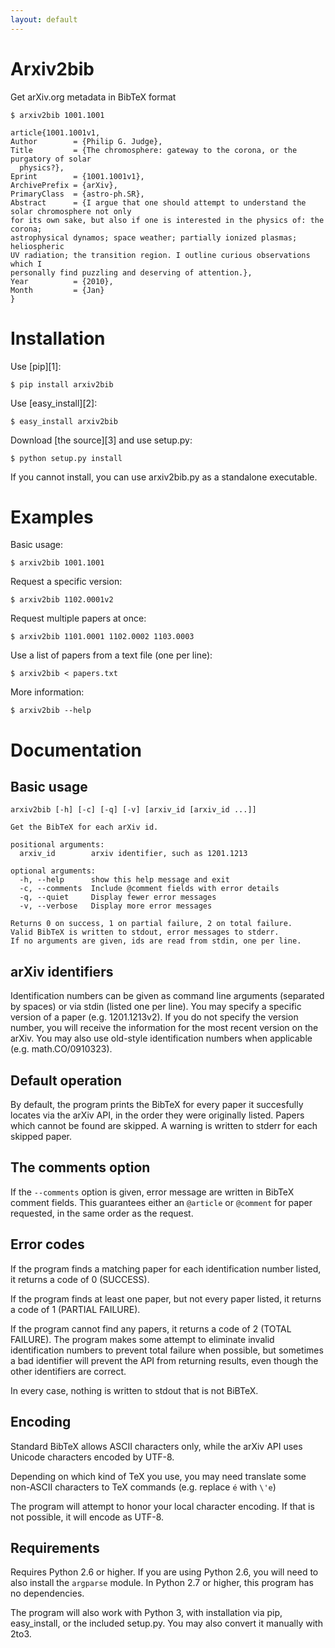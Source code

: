 ```yaml
---
layout: default
---
```


# Arxiv2bib

Get arXiv.org metadata in BibTeX format

    $ arxiv2bib 1001.1001

    article{1001.1001v1,
    Author        = {Philip G. Judge},
    Title         = {The chromosphere: gateway to the corona, or the purgatory of solar
      physics?},
    Eprint        = {1001.1001v1},
    ArchivePrefix = {arXiv},
    PrimaryClass  = {astro-ph.SR},
    Abstract      = {I argue that one should attempt to understand the solar chromosphere not only
    for its own sake, but also if one is interested in the physics of: the corona;
    astrophysical dynamos; space weather; partially ionized plasmas; heliospheric
    UV radiation; the transition region. I outline curious observations which I
    personally find puzzling and deserving of attention.},
    Year          = {2010},
    Month         = {Jan}
    }

# Installation

Use [pip][1]:

    $ pip install arxiv2bib

Use [easy_install][2]:

    $ easy_install arxiv2bib

Download [the source][3] and use setup.py:

    $ python setup.py install

If you cannot install, you can use arxiv2bib.py as a standalone executable.

# Examples

Basic usage:

    $ arxiv2bib 1001.1001

Request a specific version:

    $ arxiv2bib 1102.0001v2

Request multiple papers at once:

    $ arxiv2bib 1101.0001 1102.0002 1103.0003

Use a list of papers from a text file (one per line):

    $ arxiv2bib < papers.txt

More information:

    $ arxiv2bib --help

# Documentation

## Basic usage

    arxiv2bib [-h] [-c] [-q] [-v] [arxiv_id [arxiv_id ...]]

    Get the BibTeX for each arXiv id.

    positional arguments:
      arxiv_id        arxiv identifier, such as 1201.1213

    optional arguments:
      -h, --help      show this help message and exit
      -c, --comments  Include @comment fields with error details
      -q, --quiet     Display fewer error messages
      -v, --verbose   Display more error messages

    Returns 0 on success, 1 on partial failure, 2 on total failure.
    Valid BibTeX is written to stdout, error messages to stderr.
    If no arguments are given, ids are read from stdin, one per line.

## arXiv identifiers

Identification numbers can be given as command line arguments (separated
by spaces) or via stdin (listed one per line). You may specify a specific
version of a paper (e.g. 1201.1213v2). If you do not specify the version
number, you will receive the information for the most recent version 
on the arXiv. You may also use old-style identification numbers when 
applicable (e.g. math.CO/0910323).

## Default operation

By default, the program prints the BibTeX for every paper it succesfully
locates via the arXiv API, in the order they were originally listed.
Papers which cannot be found are skipped. A warning is written to 
stderr for each skipped paper.

## The comments option

If the `--comments` option is given, error message are written in BibTeX
comment fields. This guarantees either an `@article` or `@comment` for
paper requested, in the same order as the request.

## Error codes

If the program finds a matching paper for each identification number listed,
it returns a code of 0 (SUCCESS).

If the program finds at least one paper, but not every paper listed, 
it returns a code of 1 (PARTIAL FAILURE).

If the program cannot find any papers, it returns a code of 2 (TOTAL FAILURE).
The program makes some attempt to eliminate invalid identification numbers 
to prevent total failure when possible, but sometimes a bad identifier
will prevent the API from returning results, even though the other identifiers
are correct.

In every case, nothing is written to stdout that is not BiBTeX.

## Encoding

Standard BibTeX allows ASCII characters only, while the arXiv API uses
Unicode characters encoded by UTF-8.

Depending on which kind of TeX you use, you may need translate some 
non-ASCII characters to TeX commands (e.g. replace `é` with `\'e`)

The program will attempt to honor your local character encoding. If that is
not possible, it will encode as UTF-8.

## Requirements

Requires Python 2.6 or higher. If you are using Python 2.6, you will need
to also install the `argparse` module. In Python 2.7 or higher, 
this program has no dependencies.

The program will also work with Python 3, with installation via pip,
easy_install, or the included setup.py. You may also convert it manually
with 2to3.
